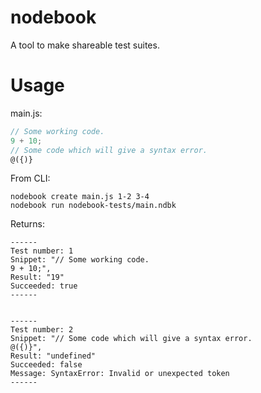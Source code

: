 # nodebook
A tool to make shareable test suites.

# Usage
main.js:
```js
// Some working code.
9 + 10;
// Some code which will give a syntax error.
@({)}
```
From CLI:
```
nodebook create main.js 1-2 3-4
nodebook run nodebook-tests/main.ndbk
```
Returns:
```
------
Test number: 1
Snippet: "// Some working code.
9 + 10;",
Result: "19"
Succeeded: true
------


------
Test number: 2
Snippet: "// Some code which will give a syntax error.
@({)}",
Result: "undefined"
Succeeded: false
Message: SyntaxError: Invalid or unexpected token
------
```
